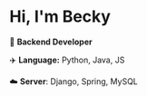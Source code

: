 # Hi, I'm Becky
📂 __Backend Developer__

✈️ __Language:__ Python, Java, JS

☁️ __Server__: Django, Spring, MySQL


